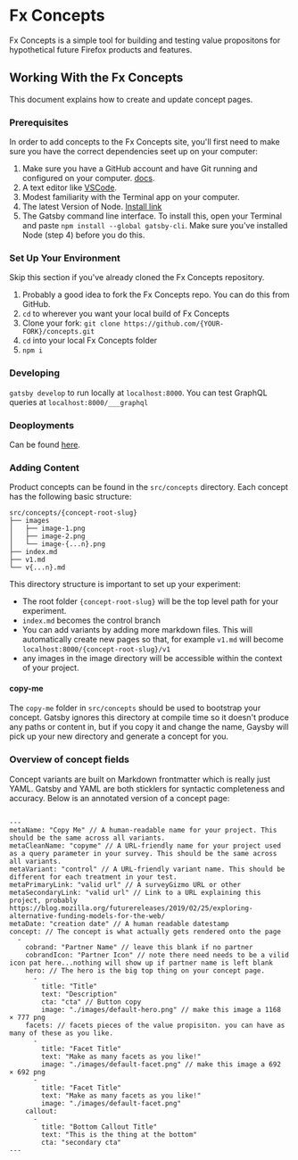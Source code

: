 
# Fx Concepts

Fx Concepts is a simple tool for building and testing value propositons for hypothetical future Firefox products and features.

## Working With the Fx Concepts

This document explains how to create and update concept pages.

### Prerequisites

In order to add concepts to the Fx Concepts site, you'll first need to make sure you have the correct dependencies seet up on your computer:

1. Make sure you have a GitHub account and have Git running and configured on your computer. [docs](https://help.github.com/articles/set-up-git/).
1. A text editor like [VSCode](https://code.visualstudio.com/).
1. Modest familiarity with the Terminal app on your computer.
1. The latest Version of Node. [Install link](https://nodejs.org/en/download/current/)
1. The Gatsby command line interface. To install this, open your Terminal and paste `npm install --global gatsby-cli`.  Make sure you've installed Node (step 4) before you do this.

### Set Up Your Environment

Skip this section if you've already cloned the Fx Concepts repository.

1.  Probably a good idea to fork the Fx Concepts repo. You can do this from GitHub.
1. `cd` to wherever you want your local build of Fx Concepts
1. Clone your fork: `git clone https://github.com/{YOUR-FORK}/concepts.git`
1. `cd` into your local Fx Concepts folder
1. `npm i`

### Developing

`gatsby develop` to run locally at `localhost:8000`. You can test GraphQL queries at `localhost:8000/___graphql`

### Deoployments

Can be found [here](docs/deployments.md).

### Adding Content

Product concepts can be found in the `src/concepts` directory. Each concept has the following basic structure:

```
src/concepts/{concept-root-slug}
├── images
│   ├── image-1.png
│   ├── image-2.png
│   └── image-{...n}.png
├── index.md
├── v1.md
└── v{...n}.md
```

This directory structure is important to set up your experiment:
* The root folder `{concept-root-slug}` will be the top level path for your experiment.
* `index.md` becomes the control branch
* You can add variants by adding more markdown files. This will automatically create new pages so that, for example `v1.md` will become `localhost:8000/{concept-root-slug}/v1`
* any images in the image directory will be accessible within the context of your project.

#### copy-me

The `copy-me` folder in `src/concepts` should be used to bootstrap your concept. Gatsby ignores this directory at compile time so it doesn't produce any paths or content in, but if you copy it and change the name, Gaysby will pick up your new directory and generate a concept for you.

### Overview of concept fields

Concept variants are built on Markdown frontmatter which is really just YAML. Gatsby and YAML are both sticklers for syntactic completeness and accuracy. Below is an annotated version of a concept page:

```

---
metaName: "Copy Me" // A human-readable name for your project. This should be the same across all variants.
metaCleanName: "copyme" // A URL-friendly name for your project used as a query parameter in your survey. This should be the same across all variants.
metaVariant: "control" // A URL-friendly variant name. This should be different for each treatment in your test.
metaPrimaryLink: "valid url" // A surveyGizmo URL or other
metaSecondaryLink: "valid url" // Link to a URL explaining this project, probably https://blog.mozilla.org/futurereleases/2019/02/25/exploring-alternative-funding-models-for-the-web/
metaDate: "creation date" // A human readable datestamp
concept: // The concept is what actually gets rendered onto the page
  -
    cobrand: "Partner Name" // leave this blank if no partner
    cobrandIcon: "Partner Icon" // note there need needs to be a vilid icon pat here...nothing will show up if partner name is left blank
    hero: // The hero is the big top thing on your concept page.
      -
        title: "Title"
        text: "Description"
        cta: "cta" // Button copy
        image: "./images/default-hero.png" // make this image a 1168 × 777 png
    facets: // facets pieces of the value propisiton. you can have as many of these as you like.
      -
        title: "Facet Title"
        text: "Make as many facets as you like!"
        image: "./images/default-facet.png" // make this image a 692 × 692 png
      -
        title: "Facet Title"
        text: "Make as many facets as you like!"
        image: "./images/default-facet.png"
    callout:
      -
        title: "Bottom Callout Title"
        text: "This is the thing at the bottom"
        cta: "secondary cta"
---



